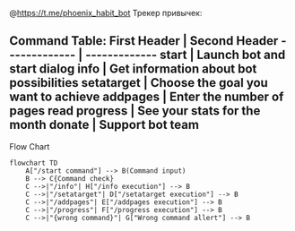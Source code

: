 @https://t.me/phoenix_habit_bot
Трекер привычек:

Command Table:
First Header    | Second Header
-------------   | -------------
start           | Launch bot and start dialog
info            | Get information about bot possibilities 
setatarget      | Choose the goal you want to achieve
addpages        | Enter the number of pages read
progress        | See your stats for the month
donate          | Support bot team
----------------------------------------------------------------
Flow Chart
```mermaid
flowchart TD
    A["/start command"] --> B(Command input)
    B --> C{Command check}
    C -->|"/info"| H["/info execution"] --> B
    C -->|"/setatarget"| D["/setatarget execution"] --> B
    C -->|"/addpages"| E["/addpages execution"] --> B
    C -->|"/progress"| F["/progress execution"] --> B
    C -->|"{wrong command}"| G["Wrong command allert"] --> B
```
